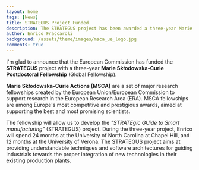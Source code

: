 ```yaml
---
layout: home
tags: [News]
title: STRATEGUS Project Funded
description: The STRATEGUS project has been awarded a three-year Marie Skłodowska-Curie Postdoctoral Fellowship (Global Fellowship)
author: Enrico Fraccaroli
background: /assets/theme/images/msca_ue_logo.jpg
comments: true
---
```


I'm glad to announce that the European Commission has funded the **STRATEGUS** project with a three-year **Marie Skłodowska-Curie Postdoctoral Fellowship** (Global Fellowship).

**Marie Skłodowska-Curie Actions (MSCA)** are a set of major research fellowships created by the European Union/European Commission to support research in the European Research Area (ERA). MSCA fellowships are among Europe's most competitive and prestigious awards, aimed at supporting the best and most promising scientists.

The fellowship will allow us to develop the *"STRATEgic GUide to Smart manufacturing"* (STRATEGUS) project. During the three-year project, Enrico will spend 24 months at the University of North Carolina at Chapel Hill, and 12 months at the University of Verona. The STRATEGUS project aims at providing understandable techniques and software architectures for guiding industrials towards the proper integration of new technologies in their existing production plants.